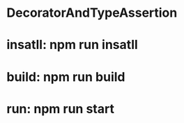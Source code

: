 # DecoratorAndTypeAssertion

# insatll: npm run insatll  
# build: npm run build
# run: npm run start

